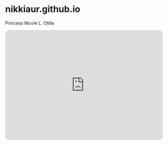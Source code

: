 # nikkiaur.github.io
Princess Nicole L. Otilla

<iframe style="border-radius:12px" src="https://open.spotify.com/embed/album/64LU4c1nfjz1t4VnGhagcg?utm_source=generator" width="100%" height="352" frameBorder="0" allowfullscreen="" allow="autoplay; clipboard-write; encrypted-media; fullscreen; picture-in-picture" loading="lazy"></iframe>
